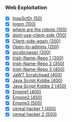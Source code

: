 ### Web Exploitation
- [x] [Insp3ct0r (50)](inspector)
- [x] [logon (100)](logon)
- [x] [where are the robots (100)](robots)
- [x] [dont-use-client-side (100)](client-1)
- [x] [Client-side-again (200)](client-2)
- [x] [Open-to-admins (200)](admin)
- [x] [picobrowser (200)](picobrowser)
- [x] [Irish-Name-Repo 1 (300)](irish-1)
- [x] [Irish-Name-Repo 2 (350)](irish-2)
- [x] [Irish-Name-Repo 3 (400)](irish-3)
- [x] [JaWT Scratchpad (400)](jwt)
- [x] [Java Script Kiddie (400)](js-1)
- [x] [Java Script Kiddie 2 (450)](js-2)
- [x] [Empire1 (400)](empire-1)
- [x] [Empire2 (450)](empire-2)
- [x] [Empire3 (500)](empire-3)
- [x] [cereal hacker 1 (450)](cereal-1)
- [x] [cereal hacker 2 (500)](cereal-2)